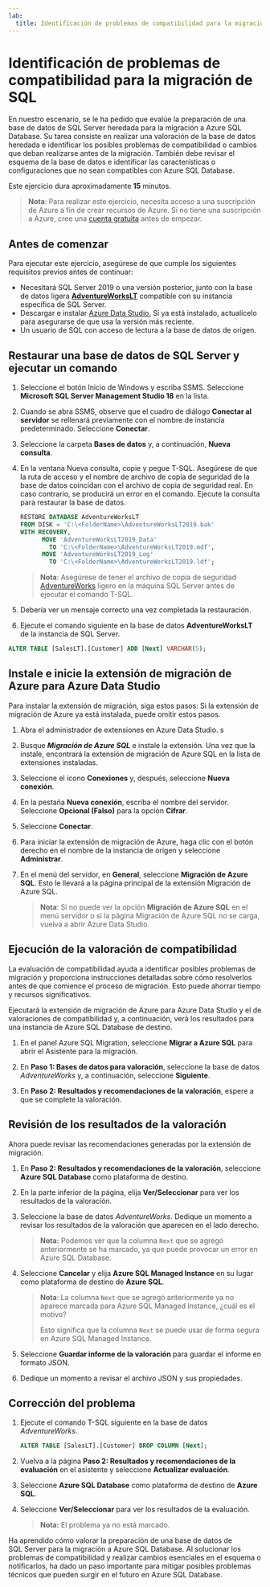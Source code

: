 ```yaml
---
lab:
  title: Identificación de problemas de compatibilidad para la migración de SQL
---
```


# Identificación de problemas de compatibilidad para la migración de SQL

En nuestro escenario, se le ha pedido que evalúe la preparación de una base de datos de SQL Server heredada para la migración a Azure SQL Database. Su tarea consiste en realizar una valoración de la base de datos heredada e identificar los posibles problemas de compatibilidad o cambios que deban realizarse antes de la migración. También debe revisar el esquema de la base de datos e identificar las características o configuraciones que no sean compatibles con Azure SQL Database.

Este ejercicio dura aproximadamente **15** minutos.

> **Nota**: Para realizar este ejercicio, necesita acceso a una suscripción de Azure a fin de crear recursos de Azure. Si no tiene una suscripción a Azure, cree una [cuenta gratuita](https://azure.microsoft.com/free/?azure-portal=true) antes de empezar.

## Antes de comenzar

Para ejecutar este ejercicio, asegúrese de que cumple los siguientes requisitos previos antes de continuar:

- Necesitará SQL Server 2019 o una versión posterior, junto con la base de datos ligera [**AdventureWorksLT**](https://learn.microsoft.com/sql/samples/adventureworks-install-configure#download-backup-files) compatible con su instancia específica de SQL Server.
- Descargar e instalar [Azure Data Studio.](https://learn.microsoft.com/sql/azure-data-studio/download-azure-data-studio) Si ya está instalado, actualícelo para asegurarse de que usa la versión más reciente.
- Un usuario de SQL con acceso de lectura a la base de datos de origen.

## Restaurar una base de datos de SQL Server y ejecutar un comando

1. Seleccione el botón Inicio de Windows y escriba SSMS. Seleccione **Microsoft SQL Server Management Studio 18** en la lista.  

1. Cuando se abra SSMS, observe que el cuadro de diálogo **Conectar al servidor** se rellenará previamente con el nombre de instancia predeterminado. Seleccione **Conectar**.

1. Seleccione la carpeta **Bases de datos** y, a continuación, **Nueva consulta**.

1. En la ventana Nueva consulta, copie y pegue T-SQL. Asegúrese de que la ruta de acceso y el nombre de archivo de copia de seguridad de la base de datos coincidan con el archivo de copia de seguridad real. En caso contrario, se producirá un error en el comando. Ejecute la consulta para restaurar la base de datos.

    ```sql
    RESTORE DATABASE AdventureWorksLT
    FROM DISK = 'C:\<FolderName>\AdventureWorksLT2019.bak'
    WITH RECOVERY,
          MOVE 'AdventureWorksLT2019_Data' 
            TO 'C:\<FolderName>\AdventureWorksLT2019.mdf',
          MOVE 'AdventureWorksLT2019_Log'
            TO 'C:\<FolderName>\AdventureWorksLT2019.ldf';
    ```

    > **Nota**: Asegúrese de tener el archivo de copia de seguridad [AdventureWorks](https://learn.microsoft.com/sql/samples/adventureworks-install-configure#download-backup-files) ligero en la máquina SQL Server antes de ejecutar el comando T-SQL.

1. Debería ver un mensaje correcto una vez completada la restauración.

1. Ejecute el comando siguiente en la base de datos **AdventureWorksLT** de la instancia de SQL Server.

```sql
ALTER TABLE [SalesLT].[Customer] ADD [Next] VARCHAR(5);
```

## Instale e inicie la extensión de migración de Azure para Azure Data Studio

Para instalar la extensión de migración, siga estos pasos: Si la extensión de migración de Azure ya está instalada, puede omitir estos pasos.

1. Abra el administrador de extensiones en Azure Data Studio. s

1. Busque ***Migración de Azure SQL*** e instale la extensión. Una vez que la instale, encontrará la extensión de migración de Azure SQL en la lista de extensiones instaladas.

1. Seleccione el icono **Conexiones** y, después, seleccione **Nueva conexión**. 

1. En la pestaña **Nueva conexión**, escriba el nombre del servidor. Seleccione **Opcional (Falso)** para la opción **Cifrar**.

1. Seleccione **Conectar**. 

1. Para iniciar la extensión de migración de Azure, haga clic con el botón derecho en el nombre de la instancia de origen y seleccione **Administrar**. 

1. En el menú del servidor, en **General**, seleccione **Migración de Azure SQL**. Esto le llevará a la página principal de la extensión Migración de Azure SQL.

    > **Nota**: Si no puede ver la opción **Migración de Azure SQL** en el menú servidor o si la página Migración de Azure SQL no se carga, vuelva a abrir Azure Data Studio.

## Ejecución de la valoración de compatibilidad

La evaluación de compatibilidad ayuda a identificar posibles problemas de migración y proporciona instrucciones detalladas sobre cómo resolverlos antes de que comience el proceso de migración. Esto puede ahorrar tiempo y recursos significativos. 

Ejecutará la extensión de migración de Azure para Azure Data Studio y el de valoraciones de compatibilidad y, a continuación, verá los resultados para una instancia de Azure SQL Database de destino.

1. En el panel Azure SQL Migration, seleccione **Migrar a Azure SQL** para abrir el Asistente para la migración.

1. En **Paso 1: Bases de datos para valoración**, seleccione la base de datos *AdventureWorks* y, a continuación, seleccione **Siguiente**.

1. En **Paso 2: Resultados y recomendaciones de la valoración**, espere a que se complete la valoración.

## Revisión de los resultados de la valoración

Ahora puede revisar las recomendaciones generadas por la extensión de migración.

1. En **Paso 2: Resultados y recomendaciones de la valoración**, seleccione **Azure SQL Database** como plataforma de destino.

1. En la parte inferior de la página, elija **Ver/Seleccionar** para ver los resultados de la valoración. 

1. Seleccione la base de datos *AdventureWorks*. Dedique un momento a revisar los resultados de la valoración que aparecen en el lado derecho.
    
    > **Nota:** Podemos ver que la columna `Next` que se agregó anteriormente se ha marcado, ya que puede provocar un error en Azure SQL Database.

1. Seleccione **Cancelar** y elija **Azure SQL Managed Instance** en su lugar como plataforma de destino de **Azure SQL**.
    
    > **Nota**: La columna `Next` que se agregó anteriormente ya no aparece marcada para Azure SQL Managed Instance, ¿cuál es el motivo? 
    >
    >Esto significa que la columna `Next` se puede usar de forma segura en Azure SQL Managed Instance.

1. Seleccione **Guardar informe de la valoración** para guardar el informe en formato JSON.

1. Dedique un momento a revisar el archivo JSON y sus propiedades.

## Corrección del problema

1. Ejecute el comando T-SQL siguiente en la base de datos *AdventureWorks*.

    ```sql
    ALTER TABLE [SalesLT].[Customer] DROP COLUMN [Next];
    ```

1. Vuelva a la página **Paso 2: Resultados y recomendaciones de la evaluación** en el asistente y seleccione **Actualizar evaluación**.

1. Seleccione **Azure SQL Database** como plataforma de destino de **Azure SQL**.

1. Seleccione **Ver/Seleccionar** para ver los resultados de la evaluación.

    > **Nota:** El problema ya no está marcado.

Ha aprendido cómo valorar la preparación de una base de datos de SQL Server para la migración a Azure SQL Database. Al solucionar los problemas de compatibilidad y realizar cambios esenciales en el esquema o notificarlos, ha dado un paso importante para mitigar posibles problemas técnicos que pueden surgir en el futuro en Azure SQL Database.
